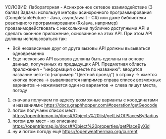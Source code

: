 УСЛОВИЕ:
Лабораторная - Асинхронное сетевое взаимодействие (3 балла)
Задача: используя методы асинхронного программирования (CompletableFuture - Java, async/await - C#) или даже библиотеки реактивного программирования (RxJava, например) провзаимодействовать с несколькими публично доступными API и сделать оконное приложение, основанное на этих API. При этом API должны использоваться так:
- Всё независимые друг от друга вызовы API должны вызываться одновременно
- Еще несколько API вызовов должны быть сделаны на основе данных, полученных из предыдущих API.
Предметная область приложения - "информация о месте по названию": вводится название чего-то (например "Цветной проезд") в строку -> жмется кнопка поиска -> вываливается например справа список возможных вариантов -> нажимается один из вариантов -> слева пишут места, погоду
1) сначала получаем по адресу возможные варианты с координатами и названиями: https://docs.graphhopper.com/#operation/getGeocode
2) потом получаем список мест: https://opentripmap.io/docs#/Objects%20list/getListOfPlacesByRadius
3) потом для мест - их описание https://opentripmap.io/docs#/Object%20properties/getPlaceByXid
4) ну и потом погоду ещё https://openweathermap.org/current
